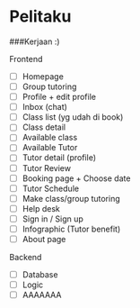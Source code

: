# Pelitaku

###Kerjaan :)

Frontend
- [ ] Homepage
- [ ] Group tutoring
- [ ] Profile + edit profile
- [ ] Inbox (chat)
- [ ] Class list (yg udah di book)
- [ ] Class detail
- [ ] Available class
- [ ] Available Tutor
- [ ] Tutor detail (profile)
- [ ] Tutor Review
- [ ] Booking page + Choose date
- [ ] Tutor Schedule
- [ ] Make class/group tutoring
- [ ] Help desk
- [ ] Sign in / Sign up
- [ ] Infographic (Tutor benefit)
- [ ] About page

Backend
- [ ] Database
- [ ] Logic
- [ ] AAAAAAA
